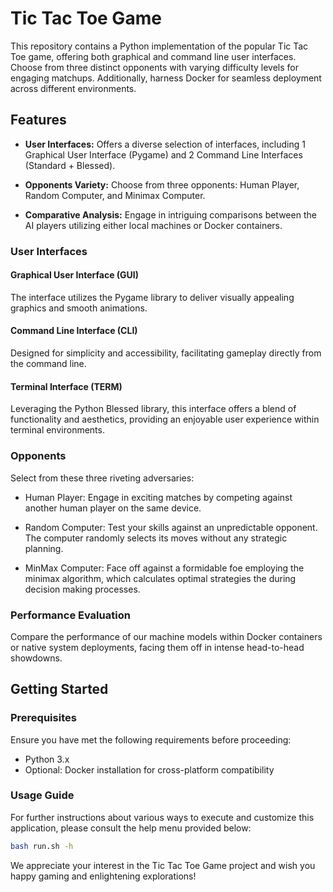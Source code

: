 # Tic Tac Toe Game

This repository contains a Python implementation of the popular Tic Tac Toe game, offering both graphical and command line user interfaces. Choose from three distinct opponents with varying difficulty levels for engaging matchups.
Additionally, harness Docker for seamless deployment across different environments.

## Features

- **User Interfaces:** Offers a diverse selection of interfaces, including 1 Graphical User Interface (Pygame) and 2 Command Line Interfaces (Standard + Blessed).

- **Opponents Variety:** Choose from three opponents: Human Player, Random Computer, and Minimax Computer.

- **Comparative Analysis:** Engage in intriguing comparisons between the AI players utilizing either local machines or Docker containers.

### User Interfaces

#### Graphical User Interface (GUI)

The interface utilizes the Pygame library to deliver visually appealing graphics and smooth animations.

#### Command Line Interface (CLI)

Designed for simplicity and accessibility, facilitating gameplay directly from the command line.

#### Terminal Interface (TERM)

Leveraging the Python Blessed library, this interface offers a blend of functionality and aesthetics, providing an enjoyable user experience within terminal environments.

### Opponents

Select from these three riveting adversaries:

- Human Player: Engage in exciting matches by competing against another human player on the same device.

- Random Computer: Test your skills against an unpredictable opponent. The computer randomly selects its moves without any strategic planning.

- MinMax Computer: Face off against a formidable foe employing the minimax algorithm, which calculates optimal strategies the during decision making processes.

### Performance Evaluation

Compare the performance of our machine models within Docker containers or native system deployments, facing them off in intense head-to-head showdowns.

## Getting Started

### Prerequisites

Ensure you have met the following requirements before proceeding:

- Python 3.x
- Optional: Docker installation for cross-platform compatibility

### Usage Guide

For further instructions about various ways to execute and customize this application, please consult the help menu provided below:

```bash
bash run.sh -h
```

We appreciate your interest in the Tic Tac Toe Game project and wish you happy gaming and enlightening explorations!
